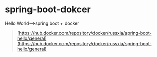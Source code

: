 # spring-boot-dokcer
Hello World-->spring boot + docker 

> [https://hub.docker.com/repository/docker/russxia/spring-boot-hello/general](https://hub.docker.com/repository/docker/russxia/spring-boot-hello/general)
